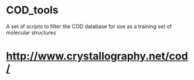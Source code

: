 # COD_tools
A set of scripts to filter the COD database for use as a training set of molecular structures


# http://www.crystallography.net/cod/
